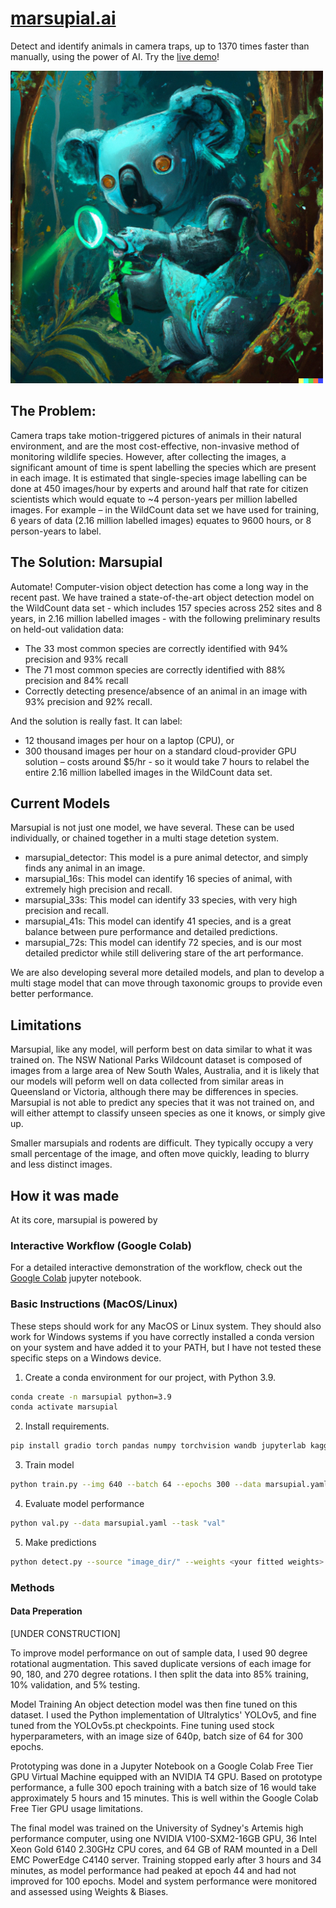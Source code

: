 # [marsupial.ai](http://marsupial.ai)

Detect and identify animals in camera traps, up to 1370 times faster than manually, using the power of AI.
Try the [live demo](https://huggingface.co/spaces/hlydecker/marsupial)!

<img src="content/DALLE2_Cyborg_Koala.png" alt="AI art of a cyborg koala" width="500"/>


## The Problem:

Camera traps take motion-triggered pictures of animals in their natural environment, and are the most cost-effective, non-invasive method of monitoring wildlife species. However, after collecting the images, a significant amount of time is spent labelling the species which are present in each image. It is estimated that single-species image labelling can be done at 450 images/hour by experts and around half that rate for citizen scientists  which would equate to ~4 person-years per million labelled images. For example – in the WildCount data set we have used for training, 6 years of data (2.16 million labelled images) equates to 9600 hours, or 8 person-years to label. 

## The Solution: Marsupial

Automate! Computer-vision object detection has come a long way in the recent past. We have trained a state-of-the-art object detection model on the WildCount data set  - which includes 157 species across 252 sites and 8 years, in 2.16 million labelled images - with the following preliminary results on held-out validation data:

- The 33 most common species are correctly identified with 94% precision and 93% recall
- The 71 most common species are correctly identified with 88% precision and 84% recall
- Correctly detecting presence/absence of an animal in an image with 93% precision and 92% recall. 

And the solution is really fast. It can label:
- 12 thousand images per hour on a laptop (CPU), or 
- 300 thousand images per hour on a standard cloud-provider GPU solution – costs around $5/hr - so it would take 7 hours to relabel the entire 2.16 million labelled images in the WildCount data set.

## Current Models

Marsupial is not just one model, we have several. These can be used individually, or chained together in a multi stage detetion system.

- marsupial_detector: This model is a pure animal detector, and simply finds any animal in an image.
- marsupial_16s: This model can identify 16 species of animal, with extremely high precision and recall.
- marsupial_33s: This model can identify 33 species, with very high precision and recall.
- marsupial_41s: This model can identify 41 species, and is a great balance between pure performance and detailed predictions.
- marsupial_72s: This model can identify 72 species, and is our most detailed predictor while still delivering stare of the art performance.

We are also developing several more detailed models, and plan to develop a multi stage model that can move through taxonomic groups to provide even better performance.

## Limitations

Marsupial, like any model, will perform best on data similar to what it was trained on. The NSW National Parks Wildcount dataset is composed of images from a large area of New South Wales, Australia, and it is likely that our models will peform well on data collected from similar areas in Queensland or Victoria, although there may be differences in species. Marsupial is not able to predict any species that it was not trained on, and will either attempt to classify unseen species as one it knows, or simply give up. 

Smaller marsupials and rodents are difficult. They typically occupy a very small percentage of the image, and often move quickly, leading to blurry and less distinct images.

## How it was made

At its core, marsupial is powered by 

### Interactive Workflow (Google Colab)

For a detailed interactive demonstration of the workflow, check out the [Google Colab](https://colab.research.google.com/drive/1YQ1ck-3HQKToAZ5DwQKy5xamDsck7KTL?usp=sharing) jupyter notebook. 

### Basic Instructions (MacOS/Linux)

These steps should work for any MacOS or Linux system. 
They should also work for Windows systems if you have correctly installed a conda version on your system and have added it to your PATH, but I have not tested these specific steps on a Windows device.

1. Create a conda environment for our project, with Python 3.9.
 
```bash
conda create -n marsupial python=3.9
conda activate marsupial
```

2. Install requirements.

```bash
pip install gradio torch pandas numpy torchvision wandb jupyterlab kaggle opencv-python seaborn
```

3. Train model

```bash
python train.py --img 640 --batch 64 --epochs 300 --data marsupial.yaml --weights yolov5s.pt
```

4. Evaluate model performance

```bash
python val.py --data marsupial.yaml --task "val"
```

5. Make predictions

```bash
python detect.py --source "image_dir/" --weights <your fitted weights>
```


### Methods

#### Data Preperation

[UNDER CONSTRUCTION]

To improve model performance on out of sample data, I used 90 degree rotational augmentation. This saved duplicate versions of each image for 90, 180, and 270 degree rotations. I then split the data into 85% training, 10% validation, and 5% testing.

Model Training
An object detection model was then fine tuned on this dataset. I used the Python implementation of Ultralytics' YOLOv5, and fine tuned from the YOLOv5s.pt checkpoints. Fine tuning used stock hyperparameters, with an image size of 640p, batch size of 64 for 300 epochs.

Prototyping was done in a Jupyter Notebook on a Google Colab Free Tier GPU Virtual Machine equipped with an NVIDIA T4 GPU. Based on prototype performance, a fulle 300 epoch training with a batch size of 16 would take approximately 5 hours and 15 minutes. This is well within the Google Colab Free Tier GPU usage limitations.

The final model was trained on the University of Sydney's Artemis high performance computer, using one NVIDIA V100-SXM2-16GB GPU, 36 Intel Xeon Gold 6140 2.30GHz CPU cores, and 64 GB of RAM mounted in a Dell EMC PowerEdge C4140 server. Training stopped early after 3 hours and 34 minutes, as model performance had peaked at epoch 44 and had not improved for 100 epochs. Model and system performance were monitored and assessed using Weights & Biases.
